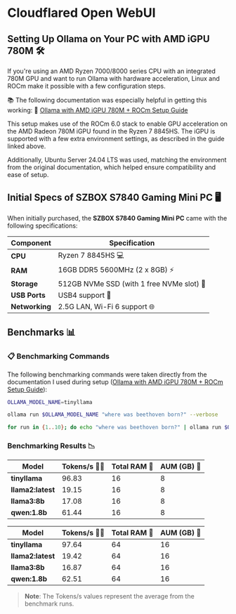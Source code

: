 # Cloudflared Open WebUI

## Setting Up Ollama on Your PC with AMD iGPU 780M 🛠️

If you're using an AMD Ryzen 7000/8000 series CPU with an integrated 780M GPU and want to run Ollama with hardware acceleration, Linux and ROCm make it possible with a few configuration steps.

📚 The following documentation was especially helpful in getting this working:
🔗 [Ollama with AMD iGPU 780M + ROCm Setup Guide](https://github.com/alexhegit/Playing-with-ROCm/blob/main/inference/LLM/Run_Ollama_with_AMD_iGPU780M-QuickStart.md)

This setup makes use of the ROCm 6.0 stack to enable GPU acceleration on the AMD Radeon 780M iGPU found in the Ryzen 7 8845HS. The iGPU is supported with a few extra environment settings, as described in the guide linked above.

Additionally, Ubuntu Server 24.04 LTS was used, matching the environment from the original documentation, which helped ensure compatibility and ease of setup.


## Initial Specs of SZBOX S7840 Gaming Mini PC 🖥️

When initially purchased, the **SZBOX S7840 Gaming Mini PC** came with the following specifications:

| **Component** | **Specification** |
| - | - |
| **CPU** | Ryzen 7 8845HS 💻 |
| **RAM** | 16GB DDR5 5600MHz (2 x 8GB) ⚡|
| **Storage** | 512GB NVMe SSD (with 1 free NVMe slot) 💾 |
| **USB Ports** | USB4 support 🔌 |
| **Networking** | 2.5G LAN, Wi-Fi 6 support 🌐 |

<!-- ## RAM Upgrade 💡

Later, the RAM in the SZBOX S7840 Gaming Mini PC was upgraded to **64GB DDR5 5600MHz** with the following specifications:

| **Component** | **Specification** |
| - | - |
| **New RAM Model** | Kingston FURY Impact KF556S40IBK2-64 🏎️ |
| **Capacity** | 64GB (2 x 32GB) 💥 |
| **Speed** | 5600 MHz 🚀 |-->

## Benchmarks 📊

### 📋 Benchmarking Commands

The following benchmarking commands were taken directly from the documentation I used during setup ([Ollama with AMD iGPU 780M + ROCm Setup Guide](https://github.com/alexhegit/Playing-with-ROCm/blob/main/inference/LLM/Run_Ollama_with_AMD_iGPU780M-QuickStart.md)):

```bash
OLLAMA_MODEL_NAME=tinyllama

ollama run $OLLAMA_MODEL_NAME "where was beethoven born?" --verbose

for run in {1..10}; do echo "where was beethoven born?" | ollama run $OLLAMA_MODEL_NAME --verbose 2>&1 >/dev/null | grep "eval rate:"; done
```


### Benchmarking Results 📉

| **Model** | **Tokens/s** 🧑‍💻 | **Total RAM** 📏 | **AUM (GB)** 💾 |
| - | - | - | - |
| **tinyllama** | 96.83 | 16 | 8 |
| **llama2:latest** | 19.15 | 16 | 8 |
| **llama3:8b**  | 17.08 | 16 | 8 |
| **qwen:1.8b**  | 61.44 | 16 | 8 |

| **Model** | **Tokens/s** 🧑‍💻 | **Total RAM** 📏 | **AUM (GB)** 💾 |
| - | - | - | - |
| **tinyllama** | 97.64 | 64 | 16 |
| **llama2:latest** | 19.42 | 64 | 16 |
| **llama3:8b**  | 16.87 | 64 | 16 |
| **qwen:1.8b**  | 62.51 | 64 | 16 |


> **Note**: The Tokens/s values represent the average from the benchmark runs.
